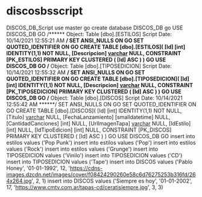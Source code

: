 # discosbsscript
DISCOS_DB_Script
use master
go
create database DISCOS_DB
go
USE DISCOS_DB
GO
/****** Object:  Table [dbo].[ESTILOS]    Script Date: 10/14/2021 12:55:21 AM ******/
SET ANSI_NULLS ON
GO
SET QUOTED_IDENTIFIER ON
GO
CREATE TABLE [dbo].[ESTILOS](
	[Id] [int] IDENTITY(1,1) NOT NULL,
	[Descripcion] [varchar](100) NULL,
 CONSTRAINT [PK_ESTILOS] PRIMARY KEY CLUSTERED 
(
	[Id] ASC
)
)
GO
USE DISCOS_DB
GO
/****** Object:  Table [dbo].[TIPOSEDICION]    Script Date: 10/14/2021 12:55:32 AM ******/
SET ANSI_NULLS ON
GO
SET QUOTED_IDENTIFIER ON
GO
CREATE TABLE [dbo].[TIPOSEDICION](
	[Id] [int] IDENTITY(1,1) NOT NULL,
	[Descripcion] [varchar](50) NULL,
 CONSTRAINT [PK_TIPOSEDICION] PRIMARY KEY CLUSTERED 
(
	[Id] ASC
)
)
GO
USE DISCOS_DB
GO
/****** Object:  Table [dbo].[DISCOS]    Script Date: 10/14/2021 12:55:42 AM ******/
SET ANSI_NULLS ON
GO
SET QUOTED_IDENTIFIER ON
GO
CREATE TABLE [dbo].[DISCOS](
	[Id] [int] IDENTITY(1,1) NOT NULL,
	[Titulo] [varchar](100) NULL,
	[FechaLanzamiento] [smalldatetime] NULL,
	[CantidadCanciones] [int] NULL,
	[UrlImagenTapa] [varchar](200) NULL,
	[IdEstilo] [int] NULL,
	[IdTipoEdicion] [int] NULL,
 CONSTRAINT [PK_DISCOS] PRIMARY KEY CLUSTERED 
(
	[Id] ASC
)
)
GO
USE DISCOS_DB
GO
insert into estilos values ('Pop Punk')
insert into estilos values ('Pop')
insert into estilos values ('Rock')
insert into estilos values ('Grunge')
insert into TIPOSEDICION values ('Vinilo')
insert into TIPOSEDICION values ('CD')
insert into TIPOSEDICION values ('Tape')
insert into DISCOS values ('Pablo Honey', '01-01-1992', 12, 'https://cdns-images.dzcdn.net/images/cover/f08424290260e58c6d76275253b316fd/264x264.jpg', 2, 1)
insert into DISCOS values ('Siempre es hoy', '01-01-2002', 17, 'https://www.cmtv.com.ar/tapas-cd/ceratisiempre.jpg', 3, 3)
